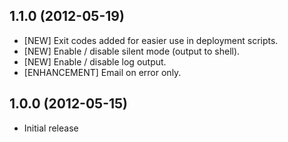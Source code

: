 1.1.0 (2012-05-19)
------------------

 * [NEW] Exit codes added for easier use in deployment scripts.
 * [NEW] Enable / disable silent mode (output to shell).
 * [NEW] Enable / disable log output.
 * [ENHANCEMENT] Email on error only.

1.0.0 (2012-05-15)
------------------

 * Initial release